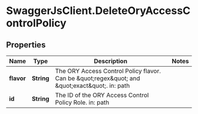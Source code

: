 # SwaggerJsClient.DeleteOryAccessControlPolicy

## Properties
Name | Type | Description | Notes
------------ | ------------- | ------------- | -------------
**flavor** | **String** | The ORY Access Control Policy flavor. Can be \&quot;regex\&quot; and \&quot;exact\&quot;.  in: path | 
**id** | **String** | The ID of the ORY Access Control Policy Role.  in: path | 



